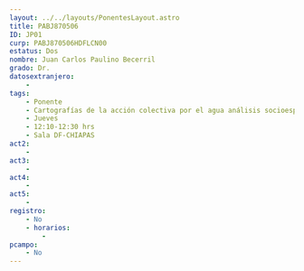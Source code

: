 ```yaml
---
layout: ../../layouts/PonentesLayout.astro
title: PABJ870506
ID: JP01
curp: PABJ870506HDFLCN00
estatus: Dos
nombre: Juan Carlos Paulino Becerril
grado: Dr.
datosextranjero:
    - 
tags:
    - Ponente
    - Cartografías de la acción colectiva por el agua análisis socioespacial de movilizaciones en municipios metropolitanos del Estado de México
    - Jueves
    - 12:10-12:30 hrs
    - Sala DF-CHIAPAS
act2: 
    - 
act3: 
    - 
act4: 
    - 
act5: 
    - 
registro:
    - No
    - horarios:
        -
pcampo:
    - No
---
```

